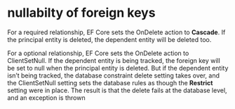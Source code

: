 # nullabilty of foreign keys

For a required relationship, EF Core sets the OnDelete action to **Cascade**. If the principal entity is deleted, the dependent entity will be deleted too.

For a optional relationship, EF Core sets the OnDelete action to ClientSetNull. If the dependent entity is being tracked, the foreign key will be set to null when the principal entity is deleted. But if the dependent entity isn’t being tracked, the database constraint delete setting takes over, and the ClientSetNull setting sets the database rules as though the **Restrict** setting were in place. The result is that the delete fails at the database level, and an exception is thrown

